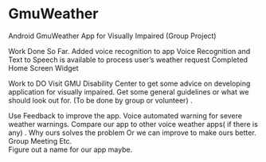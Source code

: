 # GmuWeather
Android GmuWeather App for  Visually Impaired (Group Project)

Work Done So Far.
Added voice recognition to app
Voice Recognition  and Text to Speech  is available to process user’s weather request
Completed  Home Screen Widget

Work to DO 
 Visit GMU Disability Center to get some advice  on developing application for visually impaired.  Get some general guidelines or what we should look out for. (To be done by group or volunteer) .

Use Feedback to improve the app.
Voice automated warning for severe weather warnings.
Compare  our app to other voice weather apps( if there is any) .
Why ours solves the problem 
Or we can improve to make ours better.
Group Meeting 
Etc.   
Figure out a name for our app maybe.
